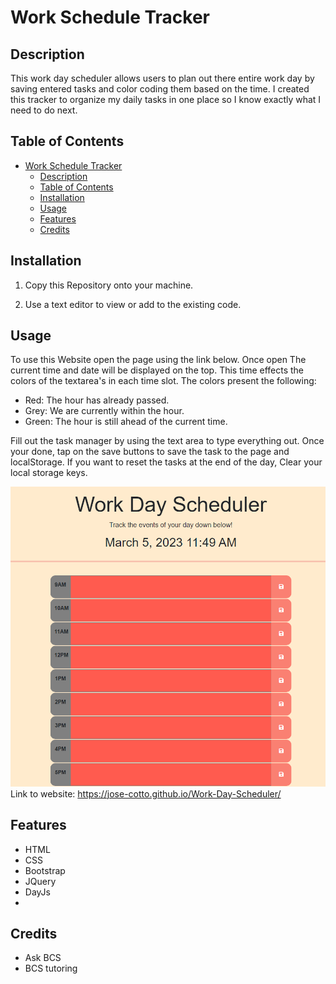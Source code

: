 # Work Schedule Tracker

## Description

This work day scheduler allows users to plan out there entire work day by saving entered tasks and color coding them based on the time. I created this tracker to organize my daily tasks in one place so I know exactly what I need to do next.

## Table of Contents


  
- [Work Schedule Tracker](#work-schedule-tracker)
  - [Description](#description)
  - [Table of Contents](#table-of-contents)
  - [Installation](#installation)
  - [Usage](#usage)
  - [Features](#features)
  - [Credits](#credits)

## Installation
1. Copy this Repository onto your machine.
   
2. Use a text editor to view or add to the existing code.

## Usage

To use this Website open the page using the link below. Once open The current time and date will be displayed on the top. This time effects the colors of the textarea's in each time slot. The colors present the following:
* Red: The hour has already passed.
* Grey: We are currently within the hour.
* Green: The hour is still ahead of the current time.

Fill out the task manager by using the text area to type everything out. Once your done, tap on the save buttons to save the task to the page and localStorage. If you want to reset the tasks at the end of the day, Clear your local storage keys.



![Screen shot of the work day scheduler](./develop/images/10.0.0.50_54681_index.html%20(1).png)
Link to website: https://jose-cotto.github.io/Work-Day-Scheduler/

## Features
* HTML
* CSS
* Bootstrap
* JQuery
* DayJs
* 
## Credits

* Ask BCS 
* BCS tutoring
